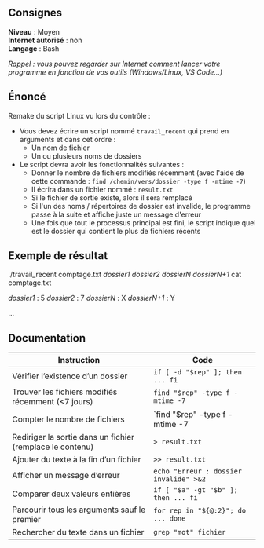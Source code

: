 ## Consignes

**Niveau** : Moyen  
**Internet autorisé** : non  
**Langage** : Bash

_Rappel : vous pouvez regarder sur Internet comment lancer votre programme en fonction de vos outils (Windows/Linux, VS Code...)_

## Énoncé

Remake du script Linux vu lors du contrôle :  

- Vous devez écrire un script nommé `travail_recent` qui prend en arguments et dans cet ordre :  
    - Un nom de fichier  
    - Un ou plusieurs noms de dossiers  
- Le script devra avoir les fonctionnalités suivantes :  
    - Donner le nombre de fichiers modifiés récemment (avec l'aide de cette commande : `find /chemin/vers/dossier -type f -mtime -7`)  
    - Il écrira dans un fichier nommé : `result.txt`  
    - Si le fichier de sortie existe, alors il sera remplacé  
    - Si l'un des noms / répertoires de dossier est invalide, le programme passe à la suite et affiche juste un message d'erreur  
    - Une fois que tout le processus principal est fini, le script indique quel est le dossier qui contient le plus de fichiers récents



## Exemple de résultat

./travail_recent comptage.txt *dossier1* *dossier2* *dossierN* *dossierN+1*
cat comptage.txt

*dossier1* : 5
*dossier2* : 7
*dossierN* : X
*dossierN+1* : Y

...

## Documentation

| Instruction                                               | Code                                   |
| --------------------------------------------------------- | -------------------------------------- |
| Vérifier l’existence d’un dossier                         | `if [ -d "$rep" ]; then ... fi`        |
| Trouver les fichiers modifiés récemment (<7 jours)        | `find "$rep" -type f -mtime -7`        |
| Compter le nombre de fichiers                             | `find "$rep" -type f -mtime -7 | wc -l`|
| Rediriger la sortie dans un fichier (remplace le contenu) | `> result.txt`                         |
| Ajouter du texte à la fin d’un fichier                    | `>> result.txt`                        |
| Afficher un message d’erreur                              | `echo "Erreur : dossier invalide" >&2` |
| Comparer deux valeurs entières                            | `if [ "$a" -gt "$b" ]; then ... fi`    |
| Parcourir tous les arguments sauf le premier              | `for rep in "${@:2}"; do ... done`     |
| Rechercher du texte dans un fichier                       | `grep "mot" fichier`                   |
